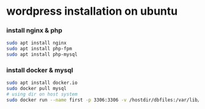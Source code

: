 # wordpress installation on ubuntu

### install nginx & php
```sh
sudo apt install nginx
sudo apt install php-fpm
sudo apt install php-mysql
```
### install docker & mysql
```sh
sudo apt install docker.io
sudo docker pull mysql
# using dir on host system
sudo docker run --name first -p 3306:3306 -v /hostdir/dbfiles:/var/lib/mysql -e MYSQL\_ROOT\_PASSWORD=123456 -d mysql
```
